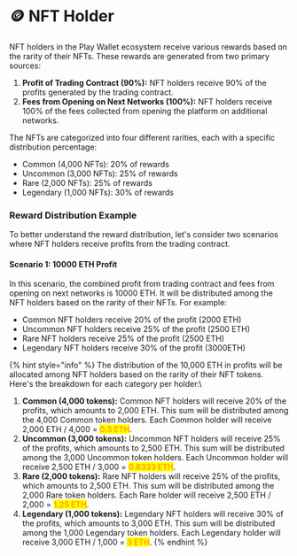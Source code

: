 # 🪙 NFT Holder

NFT holders in the Play Wallet ecosystem receive various rewards based on the rarity of their NFTs. These rewards are generated from two primary sources:

1. **Profit of Trading Contract (90%):** NFT holders receive 90% of the profits generated by the trading contract.
2. **Fees from Opening on Next Networks (100%):** NFT holders receive 100% of the fees collected from opening the platform on additional networks.

The NFTs are categorized into four different rarities, each with a specific distribution percentage:

* Common (4,000 NFTs): 20% of rewards
* Uncommon (3,000 NFTs): 25% of rewards
* Rare (2,000 NFTs): 25% of rewards
* Legendary (1,000 NFTs): 30% of rewards

### Reward Distribution Example

To better understand the reward distribution, let's consider two scenarios where NFT holders receive profits from the trading contract.

#### Scenario 1: 10000 ETH Profit

In this scenario, the combined profit from trading contract and fees from opening on next networks is 10000 ETH. It will be distributed among the NFT holders based on the rarity of their NFTs. For example:

* Common NFT holders receive 20% of the profit (2000 ETH)
* Uncommon NFT holders receive 25% of the profit (2500 ETH)
* Rare NFT holders receive 25% of the profit (2500 ETH)
* Legendary NFT holders receive 30% of the profit (3000ETH)

{% hint style="info" %}
The distribution of the 10,000 ETH in profits will be allocated among NFT holders based on the rarity of their NFT tokens. Here's the breakdown for each category per holder:\


1. **Common (4,000 tokens):** Common NFT holders will receive 20% of the profits, which amounts to 2,000 ETH. This sum will be distributed among the 4,000 Common token holders. Each Common holder will receive 2,000 ETH / 4,000 = <mark style="color:orange;">**0.5 ETH**</mark>.
2. **Uncommon (3,000 tokens):** Uncommon NFT holders will receive 25% of the profits, which amounts to 2,500 ETH. This sum will be distributed among the 3,000 Uncommon token holders. Each Uncommon holder will receive 2,500 ETH / 3,000 = <mark style="color:orange;">**0.8333 ETH**</mark>.
3. **Rare (2,000 tokens):** Rare NFT holders will receive 25% of the profits, which amounts to 2,500 ETH. This sum will be distributed among the 2,000 Rare token holders. Each Rare holder will receive 2,500 ETH / 2,000 = <mark style="color:orange;">**1.25 ETH**</mark>.
4. **Legendary (1,000 tokens):** Legendary NFT holders will receive 30% of the profits, which amounts to 3,000 ETH. This sum will be distributed among the 1,000 Legendary token holders. Each Legendary holder will receive 3,000 ETH / 1,000 = <mark style="color:orange;">**3 ETH**</mark>.
{% endhint %}

